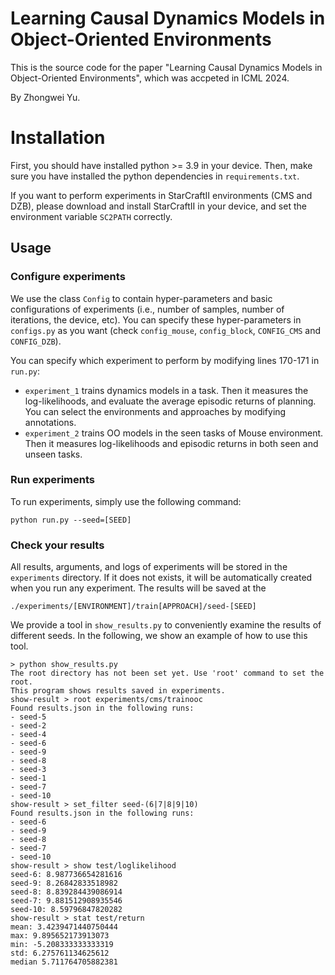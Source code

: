 # Learning Causal Dynamics Models in Object-Oriented Environments

This is the source code for the paper "Learning Causal Dynamics Models in Object-Oriented Environments", which was accpeted in ICML 2024.

By Zhongwei Yu.

# Installation

First, you should have installed python >= 3.9 in your device. Then, make sure you have installed the python dependencies in `requirements.txt`. 

If you want to perform experiments in StarCraftII environments (CMS and DZB), please download and install StarCraftII in your device, and set the environment variable `SC2PATH` correctly. 

## Usage

### Configure experiments

We use the class `Config` to contain hyper-parameters and basic configurations of experiments (i.e., number of samples, number of iterations, the device, etc). You can specify these hyper-parameters in `configs.py` as you want (check `config_mouse`, `config_block`, `CONFIG_CMS` and `CONFIG_DZB`).

You can specify which experiment to perform by modifying lines 170-171 in  `run.py`:
* `experiment_1` trains dynamics models in a task. Then it measures the log-likelihoods, and evaluate the average episodic returns of planning. You can select the environments and approaches by modifying annotations.
* `experiment_2` trains OO models in the seen tasks of Mouse environment. Then it measures log-likelihoods and episodic returns in both seen and unseen tasks.

### Run experiments

To run experiments, simply use the following command:

```
python run.py --seed=[SEED]
```

### Check your results

All results, arguments, and logs of experiments will be stored in the `experiments` directory. If it does not exists, it will be automatically created when you run any experiment. The results will be saved at the
```
./experiments/[ENVIRONMENT]/train[APPROACH]/seed-[SEED]
```

We provide a tool in `show_results.py` to conveniently examine the results of different seeds. In the following, we show an example of how to use this tool.

```
> python show_results.py
The root directory has not been set yet. Use 'root' command to set the root.
This program shows results saved in experiments.
show-result > root experiments/cms/trainooc
Found results.json in the following runs:
- seed-5
- seed-2
- seed-4
- seed-6
- seed-9
- seed-8
- seed-3
- seed-1
- seed-7
- seed-10
show-result > set_filter seed-(6|7|8|9|10)
Found results.json in the following runs:
- seed-6
- seed-9
- seed-8
- seed-7
- seed-10
show-result > show test/loglikelihood
seed-6: 8.987736654281616
seed-9: 8.26842833518982
seed-8: 8.839284439086914
seed-7: 9.881512908935546
seed-10: 8.59796847820282
show-result > stat test/return
mean: 3.4239471440750444
max: 9.895652173913073
min: -5.208333333333319
std: 6.275761134625612
median 5.711764705882381
```